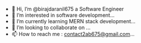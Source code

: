 - 👋 Hi, I’m @birajdaranil675 a Software Engineer
- 👀 I’m interested in software development...
- 🌱 I’m currently learning MERN stack development...
- 💞️ I’m looking to collaborate on ...
- 📫 How to reach me : contact2ab675@gmail.com...

<!---
birajdaranil675/birajdaranil675 is a ✨ special ✨ repository because its `README.md` (this file) appears on your GitHub profile.
You can click the Preview link to take a look at your changes.
--->

